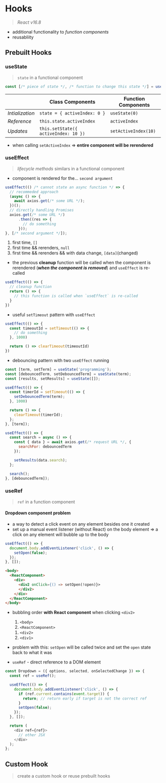 # Hooks
> *React v16.8*&nbsp;
* additional functionality to *function components*
* reusabliity

## Prebuilt Hooks

### useState
> `state` in a functional component&nbsp;
```javascript
const [/* piece of state */, /* function to change this state */] = useState(/* inital value for this state */)
```
| | **Class Components** | **Function Components** |
| - | - | - |
| *Intialization* | `state = { activeIndex: 0 }` | `useState(0)` |
| *Reference* | `this.state.activeIndex` | `activeIndex` |
| *Updates* | `this.setState({ activeIndex: 10 })` | `setActiveIndex(10)` |
* when calling `setActiveIndex` => __entire component will be rerendered__


### useEffect
> *lifecycle methods* similars in a functional component&nbsp;
* component is rendered for the... `second argument`
```javascript
useEffect(() /* cannot state an async function */ => {
  // recommeded approach
  (async () => {
    await axios.get(/* some URL */);
  })();
  // directly handling Promises
  axios.get(/* some URL */)
      .then((res => {
        // do something
      }));
}, [/* second argument */]);
```
1. first time, `[]`
2. first time && rerenders, `null`
3. first time && rerenders && with data change, `[data]`(changed)

* the previous **cleanup** function will be called when the component is rerendered (__*when the component is removed*__) and `useEffect` is re-called
```javascript
useEffect(() => {
  // cleanup function
  return () => {
    // this function is called when `useEffect` is re-called
  }
})
```
* useful `setTimeout` pattern with `useEffect`
```javascript
useEffect(() => {
  const timeoutId = setTimeout(() => {
    // do something
  }, 1000)

  return () => clearTimeout(timeoutId)
})
```
* debouncing pattern with two `useEffect` running
```javascript
const [term, setTerm] = useState('programming');
const [debouncedTerm, setDebouncedTerm] = useState(term);
const [results, setResults] = useState([]);

useEffect(() => {
  const timerId = setTimeout(() => {
    setDebouncedTerm(term);
  }, 1000)

  return () => {
    clearTimeout(timerId);
  };
}, [term]);

useEffect(() => {
  const search = async () => {
    const { data } = await axios.get(/* request URL */, {
      searchFor: debouncedTerm
    });

    setResults(data.search);
  };

  search();
}, [debouncedTerm]);
```


### useRef
> `ref` in a function component&nbsp;

#### Dropdown component problem
* a way to detect a click event on any element besides one it created
* set up a manual event listener (without React) on the body element => a click on any element will bubble up to the body
```javascript
useEffect(() => {
  document.body.addEventListener('click', () => {
    setOpen(false);
  });
}, []);
```
```html
<body>
  <ReactComponent>
    <div>
      <div2 onClick={() => setOpen(!open)}>
      </div2>
    </div>
  </ReactComponent>
</body>
```
* bubbling order __with React component__ when clicking `<div2>`
  1. `<body>`
  2. `<ReactComponent>`
    1) `<div2>`
    2) `<div1>`
* problem with this: `setOpen` will be called twice and set the `open` state back to what it was

* `useRef` - direct reference to a DOM element
```javascript
const Dropdown = ({ options, selected, onSelectedChange }) => {
  const ref = useRef();

  useEffect(() => {
    document.body.addEventListener('click', () => {
      if (ref.current.contains(event.target)) {
        return; // return early if target is not the correct ref
      }
      setOpen(false);
    });
  }, []);

  return (
    <div ref={ref}>
      // other JSX
    </div>
  );
};
```

## Custom Hook
> create a custom hook or reuse prebuilt hooks&nbsp;